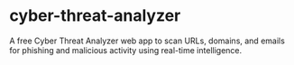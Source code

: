 # cyber-threat-analyzer
A free Cyber Threat Analyzer web app to scan URLs, domains, and emails for phishing and malicious activity using real-time intelligence.
